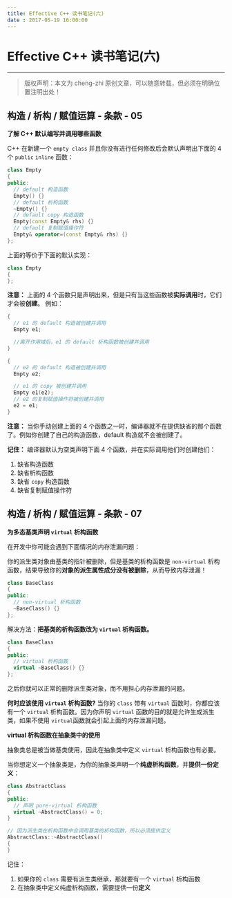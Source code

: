 ```yaml
---
title: Effective C++ 读书笔记(六)
date : 2017-05-19 16:00:00
---
```


# Effective C++ 读书笔记(六)
***
> 版权声明：本文为 cheng-zhi 原创文章，可以随意转载，但必须在明确位置注明出处！ 

## 构造 / 析构 / 赋值运算 - 条款 - 05

**了解 C++ 默认编写并调用哪些函数**

C++ 在新建一个 `empty class` 并且你没有进行任何修改后会默认声明出下面的 4 个 `public` `inline` 函数：
```cpp
class Empty
{
public:
  // default 构造函数
  Empty() {}
  // default 析构函数
  ~Empty() {}
  // default copy 构造函数
  Empty(const Empty& rhs) {}
  // default 复制赋值操作符
  Empty& operator=(const Empty& rhs) {}
};
```
上面的等价于下面的默认实现：
```cpp
class Empty
{
};
```

**注意：** 上面的 4 个函数只是声明出来，但是只有当这些函数被**实际调用**时，它们才会被**创建**。
例如：
```cpp
{
  // e1 的 default 构造被创建并调用
  Empty e1;

  //离开作用域后，e1 的 default 析构函数被创建并调用
}

{
  // e2 的 default 构造被创建并调用
  Empty e2;

  // e1 的 copy 被创建并调用
  Empty e1(e2);
  // e2 的复制赋值操作符被创建并调用
  e2 = e1;
}
```

**注意：** 当你手动创建上面的 4 个函数之一时，编译器就不在提供缺省的那个函数了。例如你创建了自己的构造函数，default 构造就不会被创建了。

**记住：**
编译器默认为空类声明下面 4 个函数，并在实际调用他们时创建他们：
1. 缺省构造函数
2. 缺省析构函数
3. 缺省 `copy` 构造函数
4. 缺省复制赋值操作符


## 构造 / 析构 / 赋值运算 - 条款 - 07

**为多态基类声明 `virtual` 析构函数**


在开发中你可能会遇到下面情况的内存泄漏问题：

你的派生类对象由基类的指针被删除，但是基类的析构函数是 `non-virtual` 析构函数，结果导致你的**对象的派生属性成分没有被删除**，从而导致内存泄漏！
```cpp
class BaseClass
{
public:
  // non-virtual 析构函数
  ~BaseClass() {}
};
```


解决方法：**把基类的析构函数改为 `virtual` 析构函数。**
```cpp
class BaseClass
{
public:
  // virtual 析构函数
  virtual ~BaseClass() {}
};
```
之后你就可以正常的删除派生类对象，而不用担心内存泄漏的问题。

**何时应该使用 `virtual` 析构函数?**
当你的 `class` 带有 `virtual` 函数时，你都应该有一个 `virtual` 析构函数。因为你声明 `virtual` 函数的目的就是允许生成派生类，如果不使用 `virtual`函数就会引起上面的内存泄漏问题。

**virtual 析构函数在抽象类中的使用**

抽象类总是被当做基类使用，因此在抽象类中定义 `virtual` 析构函数也有必要。

当你想定义一个抽象类是，为你的抽象类声明一个**纯虚析构函数**，并**提供一份定义**：
```cpp
class AbstractClass
{
public:
  // 声明 pure-virtual 析构函数
  virtual ~AbstractClass() = 0;
}

// 因为派生类在析构函数中会调用基类的析构函数，所以必须提供定义
AbstractClass::~AbstractClass()
{
}
```

记住：
1. 如果你的 `class` 需要有派生类继承，那就要有一个 `virtual` 析构函数
2. 在抽象类中定义纯虚析构函数，需要提供一份**定义**

